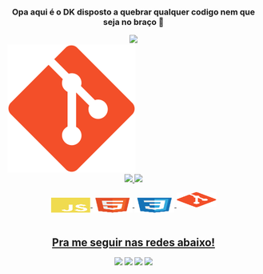 <h3 align="center">Opa aqui é o DK disposto a quebrar qualquer codigo nem que seja no braço 🦾</h3>

<div align="center">
  <img height="200" src="https://media1.tenor.com/m/GOj9ZF_-ZOcAAAAC/cat.gif" />
</div>

<picture>
  <source media="(prefers-color-scheme: dark)" srcset="https://raw.githubusercontent.com/tobiasmeyhoefer/tobiasmeyhoefer/output/github-snake-dark.svg" />
  <source media="(prefers-color-scheme: light)" srcset="https://raw.githubusercontent.com/tobiasmeyhoefer/tobiasmeyhoefer/output/github-snake.svg" />
  <img alt="github-snake" src="https://raw.githubusercontent.com/devicons/devicon/ca28c779441053191ff11710fe24a9e6c23690d6/icons/git/git-plain.svg" />
</picture>

 <div align="center">
   <a href="https://github.com/Drackow1">
   <img height="180em" src="https://github-readme-stats.vercel.app/api?username=Drackow1&theme=tokyonight&show_icons=true&hide_border=true&count_private=true" />
   <img height="180em" src="https://github-readme-stats.vercel.app/api/top-langs/?username=Drackow1&theme=tokyonight&show_icons=true&hide_border=true&layout=compact" />
</div>
    
<div align="center"><br>
  <img align="center" alt="Js" height="30" width="80" src="https://raw.githubusercontent.com/devicons/devicon/master/icons/javascript/javascript-plain.svg">
  <img align="center" alt="HTML" height="30" width="80" src="https://raw.githubusercontent.com/devicons/devicon/master/icons/html5/html5-original.svg">
  <img align="center" alt="CSS" height="30" width="80" src="https://raw.githubusercontent.com/devicons/devicon/master/icons/css3/css3-original.svg">
  <img top="40px" aling="center" alt="GIT" height="30" width="80"
src="https://raw.githubusercontent.com/devicons/devicon/ca28c779441053191ff11710fe24a9e6c23690d6/icons/git/git-original.svg">
</div>
 
<br>
 
<h2 align="center"><strong>Pra me seguir nas redes abaixo!</strong></h2>
 
<div align="center"> 
  <a href="https://www.youtube.com/@DrakoFlest" target="_blank"><img src="https://img.shields.io/badge/YouTube-FF0000?style=for-the-badge&logo=youtube&logoColor=white" target="_blank"></a>
  <a href="https://instagram.com/victorluizx" target="_blank"><img src="https://img.shields.io/badge/-Instagram-%23E4405F?style=for-the-badge&logo=instagram&logoColor=white" target="_blank"></a>
  <a href = "mailto:avictor0.2@gmail.com"><img src="https://img.shields.io/badge/-Gmail-%23333?style=for-the-badge&logo=gmail&logoColor=white" target="_blank"></a>
  <a href="https://www.linkedin.com/in/victorluizx" target="_blank"><img src="https://img.shields.io/badge/-LinkedIn-%230077B5?style=for-the-badge&logo=linkedin&logoColor=white" target="_blank"></a>
</div>
